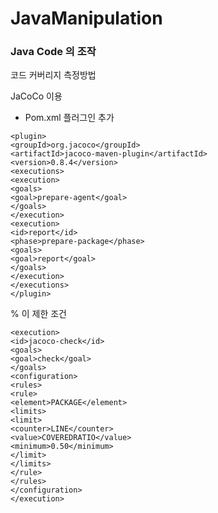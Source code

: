# JavaManipulation

### Java Code 의 조작

코드 커버리지 측정방법

JaCoCo 이용


* Pom.xml 플러그인 추가
~~~
<plugin>
<groupId>org.jacoco</groupId>
<artifactId>jacoco-maven-plugin</artifactId>
<version>0.8.4</version>
<executions>
<execution>
<goals>
<goal>prepare-agent</goal>
</goals>
</execution>
<execution>
<id>report</id>
<phase>prepare-package</phase>
<goals>
<goal>report</goal>
</goals>
</execution>
</executions>
</plugin>
~~~


% 이 제한 조건
~~~
<execution>
<id>jacoco-check</id>
<goals>
<goal>check</goal>
</goals>
<configuration>
<rules>
<rule>
<element>PACKAGE</element>
<limits>
<limit>
<counter>LINE</counter>
<value>COVEREDRATIO</value>
<minimum>0.50</minimum>
</limit>
</limits>
</rule>
</rules>
</configuration>
</execution>
~~~

